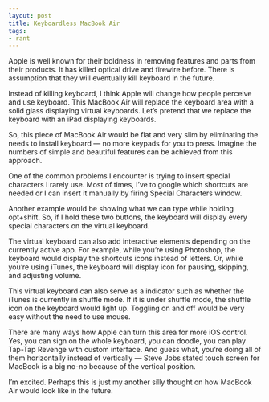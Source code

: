 ```yaml
---
layout: post
title: Keyboardless MacBook Air
tags:
- rant
---
```

Apple is well known for their boldness in removing features and parts from their products. It has killed optical drive and firewire before. There is assumption that they will eventually kill keyboard in the future.

Instead of killing keyboard, I think Apple will change how people perceive and use keyboard. This MacBook Air will replace the keyboard area with a solid glass displaying virtual keyboards. Let’s pretend that we replace the keyboard with an iPad displaying keyboards.

So, this piece of MacBook Air would be flat and very slim by eliminating the needs to install keyboard — no more keypads for you to press. Imagine the numbers of simple and beautiful features can be achieved from this approach.

One of the common problems I encounter is trying to insert special characters I rarely use. Most of times, I’ve to google which shortcuts are needed or I can insert it manually by firing Special Characters window.

Another example would be showing what we can type while holding opt+shift. So, if I hold these two buttons, the keyboard will display every special characters on the virtual keyboard.

The virtual keyboard can also add interactive elements depending on the currently active app. For example, while you’re using Photoshop, the keyboard would display the shortcuts icons instead of letters. Or, while you’re using iTunes, the keyboard will display icon for pausing, skipping, and adjusting volume.

This virtual keyboard can also serve as a indicator such as whether the iTunes is currently in shuffle mode. If it is under shuffle mode, the shuffle icon on the keyboard would light up. Toggling on and off would be very easy without the need to use mouse.

There are many ways how Apple can turn this area for more iOS control. Yes, you can sign on the whole keyboard, you can doodle, you can play Tap-Tap Revenge with custom interface. And guess what, you’re doing all of them horizontally instead of vertically — Steve Jobs stated touch screen for MacBook is a big no-no because of the vertical position.

I’m excited. Perhaps this is just my another silly thought on how MacBook Air would look like in the future.

